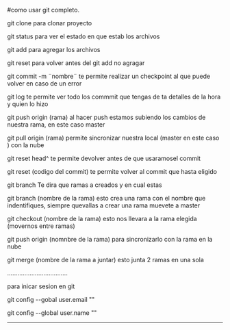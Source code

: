 #como usar git completo.

git clone para clonar proyecto 

git status para ver el estado en que estab los archivos

git add para agregar los archivos


git reset para volver antes del git add no agragar

git commit -m  ¨nombre¨ te permite realizar un checkpoint al que puede volver en caso de un error 

git log te permite ver todo los commmit que tengas de ta detalles de la hora y quien lo hizo 

git push origin (rama) al  hacer push estamos subiendo los cambios de nuestra rama, en este caso master 


git pull origin (rama) permite sincronizar nuestra local (master en este caso ) con la nube

git reset head^ te permite devolver antes de que usaramosel commit 

git reset (codigo del commit) te permite volver al commit que  hasta eligido

git branch Te dira que ramas a creados y en cual estas 

git branch (nombre de la  rama) esto  crea una rama con el nombre que indentifiques, siempre quevallas a crear una rama muevete a master

git checkout (nombre de la rama) esto nos llevara a la rama elegida  (movernos entre ramas)

git push origin (nomnbre de la rama) para sincronizarlo con la rama en la nube

git merge (nombre de la rama a juntar)  esto junta 2 ramas en una sola 


...................................

para inicar sesion en git  


git config --gobal user.email ""

git config --global user.name ""

------------------------------------------

